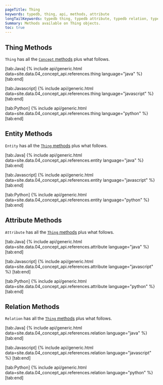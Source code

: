 ```yaml
---
pageTitle: Thing
keywords: typedb, thing, api, methods, attribute
longTailKeywords: typedb thing, typedb attribute, typedb relation, typedb thing methods, typedb attribute methods, typedb relation methods
Summary: Methods available on Thing objects.
toc: true
---
```


## Thing Methods
`Thing` has all the [`Concept` methods](../05-concept-api/01-concept.md) plus what follows.

<div class="tabs light" data-no-parse>

[tab:Java]
{% include api/generic.html data=site.data.04_concept_api.references.thing language="java" %}
[tab:end]

[tab:Javascript]
{% include api/generic.html data=site.data.04_concept_api.references.thing language="javascript" %}
[tab:end]

[tab:Python]
{% include api/generic.html data=site.data.04_concept_api.references.thing language="python" %}
[tab:end]

</div>

## Entity Methods
`Entity` has all the [`Thing` methods](../05-concept-api/01-concept.md) plus what follows.

<div class="tabs light" data-no-parse>

[tab:Java]
{% include api/generic.html data=site.data.04_concept_api.references.entity language="java" %}
[tab:end]

[tab:Javascript]
{% include api/generic.html data=site.data.04_concept_api.references.entity language="javascript" %}
[tab:end]

[tab:Python]
{% include api/generic.html data=site.data.04_concept_api.references.entity language="python" %}
[tab:end]

</div>

## Attribute Methods
`Attribute` has all the [`Thing` methods](../05-concept-api/01-concept.md) plus what follows.

<div class="tabs light" data-no-parse>

[tab:Java]
{% include api/generic.html data=site.data.04_concept_api.references.attribute language="java" %}
[tab:end]

[tab:Javascript]
{% include api/generic.html data=site.data.04_concept_api.references.attribute language="javascript" %}
[tab:end]

[tab:Python]
{% include api/generic.html data=site.data.04_concept_api.references.attribute language="python" %}
[tab:end]

</div>

## Relation Methods
`Relation` has all the [`Thing` methods](../05-concept-api/01-concept.md) plus what follows.

<div class="tabs light" data-no-parse>

[tab:Java]
{% include api/generic.html data=site.data.04_concept_api.references.relation language="java" %}
[tab:end]

[tab:Javascript]
{% include api/generic.html data=site.data.04_concept_api.references.relation language="javascript" %}
[tab:end]

[tab:Python]
{% include api/generic.html data=site.data.04_concept_api.references.relation language="python" %}
[tab:end]

</div>
